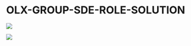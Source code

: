 # OLX-GROUP-SDE-ROLE-SOLUTION
 <p align="left"><img src="https://github.com/Ashish2030/OLX-GROUP-SDE-ROLE-SOLUTION-IN-2021-FOR-BATCH-2022/blob/main/Assests/Email_1.png"/> 
 
 <p align="left"><img src="https://github.com/Ashish2030/OLX-GROUP-SDE-ROLE-SOLUTION-IN-2021-FOR-BATCH-2022/blob/main/Assests/Email.png"/> 
